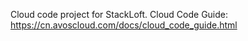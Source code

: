 Cloud code project for StackLoft. Cloud Code Guide: https://cn.avoscloud.com/docs/cloud_code_guide.html